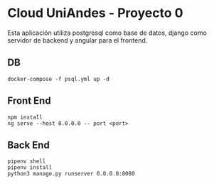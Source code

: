# Cloud UniAndes - Proyecto 0

Esta aplicación utiliza postgresql como base de datos, django como servidor de backend y angular para el frontend.

## DB
```
docker-compose -f psql.yml up -d
```

## Front End
```
npm install
ng serve --host 0.0.0.0 -- port <port>
```
  
## Back End
```
pipenv shell
pipenv install
python3 manage.py runserver 0.0.0.0:8080
```
